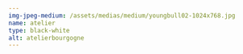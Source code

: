 ```yaml
---
img-jpeg-medium: /assets/medias/medium/youngbull02-1024x768.jpg
name: atelier
type: black-white
alt: atelierbourgogne
---
```

